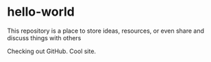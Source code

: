 # hello-world
This repository is  a place to store ideas, resources, or even share and discuss things with others

Checking out GitHub. Cool site.
